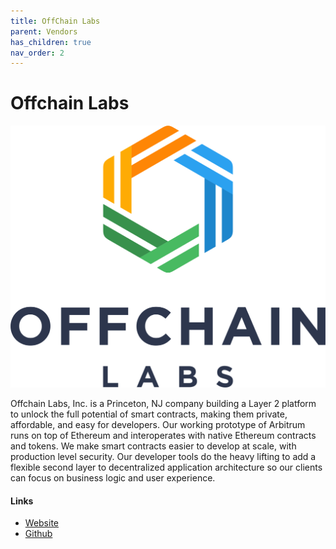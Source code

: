 ```yaml
---
title: OffChain Labs
parent: Vendors
has_children: true
nav_order: 2
---
```


# Offchain Labs 

![Offcain Labs](/assets/images/offchain_logo.png)


Offchain Labs, Inc. is a Princeton, NJ company building a Layer 2 platform to unlock the full potential of smart contracts, making them private, affordable, and easy for developers. Our working prototype of Arbitrum runs on top of Ethereum and interoperates with native Ethereum contracts and tokens. We make smart contracts easier to develop at scale, with production level security. Our developer tools do the heavy lifting to add a flexible second layer to decentralized application architecture so our clients can focus on business logic and user experience.


#### Links
- [Website](https://offchainlabs.com)
- [Github](https://github.com/OffchainLabs)